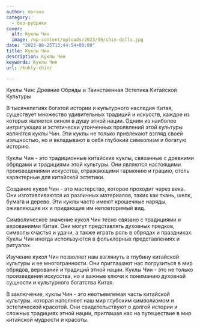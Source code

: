 ```yaml
---
author: morava
category:
  - без-рубрики
cover:
  alt: Куклы Чин
  image: /wp-content/uploads/2023/08/chin-dolls.jpg
date: "2023-08-25T13:44:54+00:00"
title: Куклы Чин
description: Куклы Чин
keywords: Куклы Чин
url: /kukly-chin/

---
```

Куклы Чин: Древние Обряды и Таинственная Эстетика Китайской Культуры

В тысячелетиях богатой истории и культурного наследия Китая, существует множество удивительных традиций и искусств, каждое из которых является окном в душу этной нации. Одним из наиболее интригующих и эстетически утонченных проявлений этой культуры являются куклы Чин. Эти куклы не только привлекают взгляд своей изящностью, но и вкладывают в себя глубокий символизм и богатую историю.

Куклы Чин \- это традиционные китайские куклы, связанные с древними обрядами и традициями этой культуры. Они являются настоящими произведениями искусства, отражающими гармонию и грацию, столь характерные для китайской эстетики.

Создание кукол Чин \- это мастерство, которое проходит через века. Они изготавливаются из различных материалов, таких как ткань, шелк, бумага и дерево. Эти куклы часто имеют крошечные наряды, оживляющие их и придающие им неповторимый вид.

Символическое значение кукол Чин тесно связано с традициями и верованиями Китая. Они могут представлять духовных предков, символы счастья и удачи, а также играть роль в обрядах и праздниках. Куклы Чин иногда используются в фольклорных представлениях и ритуалах.

Изучение кукол Чин позволяет нам взглянуть в глубину китайской культуры и ее многогранности. Они приглашают нас погрузиться в мир обрядов, верований и традиций этной нации. Куклы Чин \- это не только произведения искусства, но и важные ключи к пониманию духовной сущности и культурного богатства Китая.

В заключение, куклы Чин \- это неотъемлемая часть китайской культуры, которая наполняет наш мир глубоким символизмом и эстетической красотой. Они свидетельствуют о долгой истории и сложных традициях этной нации, приглашая нас на путешествие в мир китайской мудрости и красоты.
